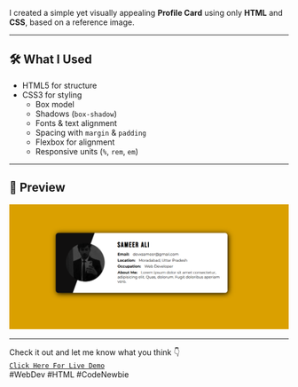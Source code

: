 I created a simple yet visually appealing **Profile Card** using only **HTML** and **CSS**, based on a reference image.

---

## 🛠️ What I Used

- HTML5 for structure
- CSS3 for styling
  - Box model
  - Shadows (`box-shadow`)
  - Fonts & text alignment
  - Spacing with `margin` & `padding`
  - Flexbox for alignment
  - Responsive units (`%`, `rem`, `em`)

---

## 📸 Preview

![Profile Card Screenshot](./img/screenshot.png)

---

Check it out and let me know what you think 👇  
[`Click Here For Live Demo`](https://devxsameer.github.io/basic-projects/css-profile-card)  
#WebDev #HTML #CodeNewbie
